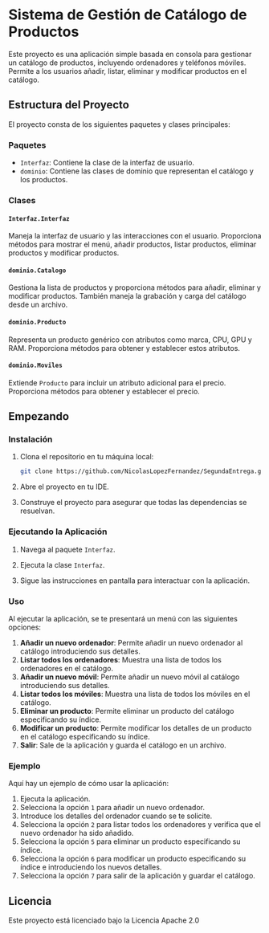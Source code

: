 # Sistema de Gestión de Catálogo de Productos

Este proyecto es una aplicación simple basada en consola para gestionar un catálogo de productos, incluyendo ordenadores y teléfonos móviles. Permite a los usuarios añadir, listar, eliminar y modificar productos en el catálogo.

## Estructura del Proyecto

El proyecto consta de los siguientes paquetes y clases principales:

### Paquetes

- `Interfaz`: Contiene la clase de la interfaz de usuario.
- `dominio`: Contiene las clases de dominio que representan el catálogo y los productos.

### Clases

#### `Interfaz.Interfaz`

Maneja la interfaz de usuario y las interacciones con el usuario. Proporciona métodos para mostrar el menú, añadir productos, listar productos, eliminar productos y modificar productos.

#### `dominio.Catalogo`

Gestiona la lista de productos y proporciona métodos para añadir, eliminar y modificar productos. También maneja la grabación y carga del catálogo desde un archivo.

#### `dominio.Producto`

Representa un producto genérico con atributos como marca, CPU, GPU y RAM. Proporciona métodos para obtener y establecer estos atributos.

#### `dominio.Moviles`

Extiende `Producto` para incluir un atributo adicional para el precio. Proporciona métodos para obtener y establecer el precio.

## Empezando

### Instalación

1. Clona el repositorio en tu máquina local:
    ```sh
    git clone https://github.com/NicolasLopezFernandez/SegundaEntrega.git
    ```

2. Abre el proyecto en tu IDE.

3. Construye el proyecto para asegurar que todas las dependencias se resuelvan.

### Ejecutando la Aplicación

1. Navega al paquete `Interfaz`.

2. Ejecuta la clase `Interfaz`.

3. Sigue las instrucciones en pantalla para interactuar con la aplicación.

### Uso

Al ejecutar la aplicación, se te presentará un menú con las siguientes opciones:

1. **Añadir un nuevo ordenador**: Permite añadir un nuevo ordenador al catálogo introduciendo sus detalles.
2. **Listar todos los ordenadores**: Muestra una lista de todos los ordenadores en el catálogo.
3. **Añadir un nuevo móvil**: Permite añadir un nuevo móvil al catálogo introduciendo sus detalles.
4. **Listar todos los móviles**: Muestra una lista de todos los móviles en el catálogo.
5. **Eliminar un producto**: Permite eliminar un producto del catálogo especificando su índice.
6. **Modificar un producto**: Permite modificar los detalles de un producto en el catálogo especificando su índice.
7. **Salir**: Sale de la aplicación y guarda el catálogo en un archivo.

### Ejemplo

Aquí hay un ejemplo de cómo usar la aplicación:

1. Ejecuta la aplicación.
2. Selecciona la opción `1` para añadir un nuevo ordenador.
3. Introduce los detalles del ordenador cuando se te solicite.
4. Selecciona la opción `2` para listar todos los ordenadores y verifica que el nuevo ordenador ha sido añadido.
5. Selecciona la opción `5` para eliminar un producto especificando su índice.
6. Selecciona la opción `6` para modificar un producto especificando su índice e introduciendo los nuevos detalles.
7. Selecciona la opción `7` para salir de la aplicación y guardar el catálogo.

## Licencia

Este proyecto está licenciado bajo la Licencia Apache 2.0
